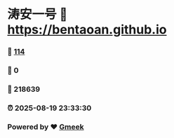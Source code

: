 # 涛安一号 :link: https://bentaoan.github.io 
### :page_facing_up: [114](https://bentaoan.github.io/tag.html) 
### :speech_balloon: 0 
### :hibiscus: 218639 
### :alarm_clock: 2025-08-19 23:33:30 
### Powered by :heart: [Gmeek](https://github.com/Meekdai/Gmeek)
